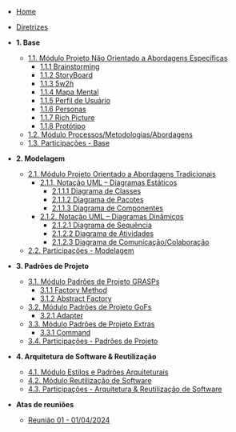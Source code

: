 <!-- docs/_sidebar.md -->

- [Home](/)
- [Diretrizes](/Diretrizes/Diretrizes.md)


- **1. Base**

  <!-- - [1. Desenho de Software (Base)](/Base/1.Base.md) -->
  - [1.1. Módulo Projeto Não Orientado a Abordagens Específicas](/Base/1.1.AbordagemNaoEspecifica.md)
    - [1.1.1 Brainstorming](/Base/brainstorming.md)
    - [1.1.2 StoryBoard](Base/storyboard.md)
    - [1.1.3 5w2h](Base/5w2h.md)
    - [1.1.4 Mapa Mental](Base/mapa-mental.md)
    - [1.1.5 Perfil de Usuário](Base/perfil-usuario.md)
    - [1.1.6 Personas](Base/personas.md)
    - [1.1.7 Rich Picture](Base/rich_picture.md)
    - [1.1.8 Protótipo](Base/prototipo.md)
  - [1.2. Módulo Processos/Metodologias/Abordagens](/Base/1.2.ProcessosMetodologiasAbordagens.md)
  - [1.3. Participações - Base](/Base/1.3.ParticipacoesBase.md)

- **2. Modelagem**

  <!-- - [2. Desenho de Software (Modelagem)](/Modelagem/2.Modelagem.md) -->
  - [2.1. Módulo Projeto Orientado a Abordagens Tradicionais](/Modelagem/2.1.ModelagemTradicional.md)
    - [2.1.1. Notação UML – Diagramas Estáticos](/Modelagem/2.1.1.UMLEstaticos.md)
      - [2.1.1.1 Diagrama de Classes](/Modelagem/2.1.1.1.DiagramadeClasses.md)
      - [2.1.1.2 Diagrama de Pacotes](/Modelagem/2.1.1.2.DiagramadePacotes.md)
      - [2.1.1.3 Diagrama de Componentes](/Modelagem/2.1.1.3.DiagramadeComponentes.md)
    - [2.1.2. Notação UML – Diagramas Dinâmicos](/Modelagem/2.1.2.UMLDinamicos.md)
      - [2.1.2.1 Diagrama de Sequência](/Modelagem/2.1.2.1.DiagramadeSequencia.md)
      - [2.1.2.2 Diagrama de Atividades](/Modelagem/2.1.2.2.DiagramadeAtividades.md)
      - [2.1.2.3 Diagrama de Comunicação/Colaboração](/Modelagem/2.1.2.3.DiagramadeComunicacao-Colaboracao.md)
  - [2.2. Participações - Modelagem](/Modelagem/2.2.ParticipacoesModelagem.md)

- **3. Padrões de Projeto**

  <!-- - [3. Desenho de Software (Padrões de Projeto)](/PadroesDeProjeto/3.PadroesDeProjeto.md) -->
  - [3.1. Módulo Padrões de Projeto GRASPs](/PadroesDeProjeto/3.1.GRASPs.md)
    - [3.1.1 Factory Method](../docs/PadroesDeProjeto/3.1.1%20Factory%20Method.md)
    - [3.1.2 Abstract Factory](../docs/PadroesDeProjeto/3.1.2AbstractFactory.md)
  - [3.2. Módulo Padrões de Projeto GoFs](/PadroesDeProjeto/3.2.GoFs.md)
    - [3.2.1 Adapter](/docs/PadroesDeProjeto/3.2.1%20Adapter.md)
  - [3.3. Módulo Padrões de Projeto Extras](/PadroesDeProjeto/3.3.PadroesExtra.md)
    - [3.3.1 Command](/docs/PadroesDeProjeto/3.2.2%20Bridge.md)
  - [3.4. Participações - Padrões de Projeto](/PadroesDeProjeto/3.4.ParticipacoesPadroes.md)

- **4. Arquitetura de Software & Reutilização**
  <!-- - [4. Desenho de Software (Arquitetura & Reutilização de Software)](/ArquiteturaReutilizacao/4.ArquiteturaReutilizacao.md) -->
  - [4.1. Módulo Estilos e Padrões Arquiteturais](/ArquiteturaReutilizacao/4.1.PadroesArquiteturais.md)
  - [4.2. Módulo Reutilização de Software](/ArquiteturaReutilizacao/4.2.ReutilizacaoDeSoftware.md)
  - [4.3. Participações - Arquitetura & Reutilização de Software](/ArquiteturaReutilizacao/4.3.ParticipacoesArqReutilizacao.md)

- **Atas de reuniões**
  - [Reunião 01 - 01/04/2024](/ata_reuniao/reuniao1.md)
